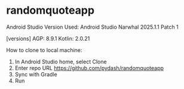 # randomquoteapp

Android Studio Version Used: Android Studio Narwhal 2025.1.1 Patch 1

[versions]
AGP: 8.9.1
Kotlin: 2.0.21

How to clone to local machine:
1. In Android Studio home, select Clone
2. Enter repo URL https://github.com/pydash/randomquoteapp
3. Sync with Gradle
4. Run
